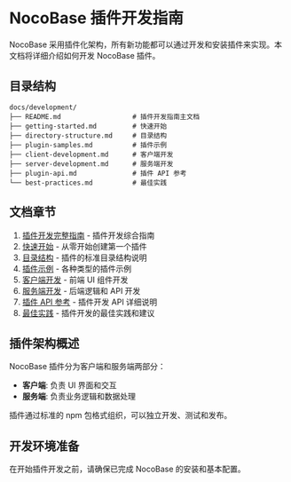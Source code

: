 # NocoBase 插件开发指南

NocoBase 采用插件化架构，所有新功能都可以通过开发和安装插件来实现。本文档将详细介绍如何开发 NocoBase 插件。

## 目录结构

```
docs/development/
├── README.md                  # 插件开发指南主文档
├── getting-started.md         # 快速开始
├── directory-structure.md     # 目录结构
├── plugin-samples.md          # 插件示例
├── client-development.md      # 客户端开发
├── server-development.md      # 服务端开发
├── plugin-api.md              # 插件 API 参考
└── best-practices.md          # 最佳实践
```

## 文档章节

1. [插件开发完整指南](./plugin-development.md) - 插件开发综合指南
2. [快速开始](./getting-started.md) - 从零开始创建第一个插件
3. [目录结构](./directory-structure.md) - 插件的标准目录结构说明
4. [插件示例](./plugin-samples.md) - 各种类型的插件示例
5. [客户端开发](./client-development.md) - 前端 UI 组件开发
6. [服务端开发](./server-development.md) - 后端逻辑和 API 开发
7. [插件 API 参考](./plugin-api.md) - 插件开发 API 详细说明
8. [最佳实践](./best-practices.md) - 插件开发的最佳实践和建议

## 插件架构概述

NocoBase 插件分为客户端和服务端两部分：

- **客户端**: 负责 UI 界面和交互
- **服务端**: 负责业务逻辑和数据处理

插件通过标准的 npm 包格式组织，可以独立开发、测试和发布。

## 开发环境准备

在开始插件开发之前，请确保已完成 NocoBase 的安装和基本配置。
